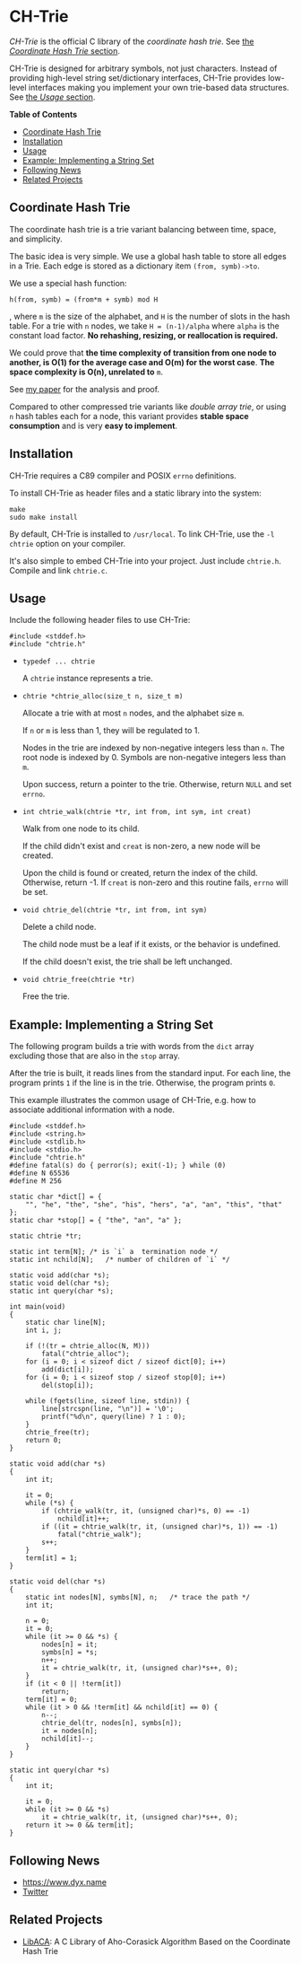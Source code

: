 CH-Trie
=======

*CH-Trie* is the official C library of the *coordinate hash trie*.
See [the *Coordinate Hash Trie* section](#coordinate-hash-trie).

CH-Trie is designed for arbitrary symbols, not just characters.
Instead of providing high-level string set/dictionary interfaces,
CH-Trie provides low-level interfaces making you implement your own trie-based data structures.
See [the *Usage* section](#usage).


**Table of Contents**

* [Coordinate Hash Trie](#coordinate-hash-trie)
* [Installation](#installation)
* [Usage](#usage)
* [Example: Implementing a String Set](#example-implementing-a-string-set)
* [Following News](#following-news)
* [Related Projects](#related-projects)

Coordinate Hash Trie
--------------------

The coordinate hash trie is a trie variant balancing between time, space, and simplicity.

The basic idea is very simple.
We use a global hash table to store all edges in a Trie.
Each edge is stored as a dictionary item `(from, symb)->to`.

We use a special hash function:

	h(from, symb) = (from*m + symb) mod H

, where `m` is the size of the alphabet, and `H` is the number of slots in the hash table. For a trie with `n` nodes, we take `H = (n-1)/alpha` where `alpha` is the constant load factor. **No rehashing, resizing, or reallocation is required.**

We could prove that **the time complexity of transition from one node to another, is O(1) for the average case and O(m) for the worst case**. **The space complexity is O(n), unrelated to** `m`.

See [my paper](https://arxiv.org/abs/2302.03690) for the analysis and proof.

Compared to other compressed trie variants like *double array trie*, or using `n` hash tables each for a node, this variant provides **stable space consumption** and is very **easy to implement**.

Installation
------------

CH-Trie requires a C89 compiler and POSIX `errno` definitions.

To install CH-Trie as header files and a static library into the system:

	make
	sudo make install

By default, CH-Trie is installed to `/usr/local`.
To link CH-Trie, use the `-l chtrie` option on your compiler.

It's also simple to embed CH-Trie into your project.
Just include `chtrie.h`.
Compile and link `chtrie.c`.

Usage
-----

Include the following header files to use CH-Trie:

	#include <stddef.h>
	#include "chtrie.h"

- `typedef ... chtrie`

	A `chtrie` instance represents a trie.

- `chtrie *chtrie_alloc(size_t n, size_t m)`

	Allocate a trie with at most `n` nodes, and the alphabet size `m`.

	If `n` or `m` is less than 1, they will be regulated to 1.

	Nodes in the trie are indexed by non-negative integers less than `n`.
	The root node is indexed by 0.
	Symbols are non-negative integers less than `m`.

	Upon success, return a pointer to the trie.
	Otherwise, return `NULL` and set `errno`.

- `int chtrie_walk(chtrie *tr, int from, int sym, int creat)`

	Walk from one node to its child.

	If the child didn't exist and `creat` is non-zero,
	a new node will be created.
	
	Upon the child is found or created, return the index of the child.
	Otherwise, return -1.
	If `creat` is non-zero and this routine fails, `errno` will be set.
	
- `void chtrie_del(chtrie *tr, int from, int sym)`

	Delete a child node.

	The child node must be a leaf if it exists,
	or the behavior is undefined.
	
	If the child doesn't exist, the trie shall be left unchanged.

- `void chtrie_free(chtrie *tr)`

	Free the trie.

Example: Implementing a String Set
-------------------------------

The following program builds a trie with words from the `dict` array excluding those that are also in the `stop` array.

After the trie is built, it reads lines from the standard input.
For each line, the program prints `1` if the line is in the trie.
Otherwise, the program prints `0`.

This example illustrates the common usage of CH-Trie, e.g. how to associate additional information with a node.

	#include <stddef.h>
	#include <string.h>
	#include <stdlib.h>
	#include <stdio.h>
	#include "chtrie.h"
	#define fatal(s) do { perror(s); exit(-1); } while (0)
	#define N 65536
	#define M 256

	static char *dict[] = {
		"", "he", "the", "she", "his", "hers", "a", "an", "this", "that"
	};
	static char *stop[] = { "the", "an", "a" };

	static chtrie *tr;

	static int term[N];	/* is `i` a  termination node */
	static int nchild[N];	/* number of children of `i` */

	static void add(char *s);
	static void del(char *s);
	static int query(char *s);

	int main(void)
	{
		static char line[N];
		int i, j;

		if (!(tr = chtrie_alloc(N, M)))
			fatal("chtrie_alloc");
		for (i = 0; i < sizeof dict / sizeof dict[0]; i++)
			add(dict[i]);
		for (i = 0; i < sizeof stop / sizeof stop[0]; i++)
			del(stop[i]);

		while (fgets(line, sizeof line, stdin)) {
			line[strcspn(line, "\n")] = '\0';
			printf("%d\n", query(line) ? 1 : 0);
		}
		chtrie_free(tr);
		return 0;
	}

	static void add(char *s)
	{
		int it;

		it = 0;
		while (*s) {
			if (chtrie_walk(tr, it, (unsigned char)*s, 0) == -1)
				nchild[it]++;
			if ((it = chtrie_walk(tr, it, (unsigned char)*s, 1)) == -1)
				fatal("chtrie_walk");
			s++;
		}
		term[it] = 1;
	}

	static void del(char *s)
	{
		static int nodes[N], symbs[N], n;	/* trace the path */
		int it;

		n = 0;
		it = 0;
		while (it >= 0 && *s) {
			nodes[n] = it;
			symbs[n] = *s;
			n++;
			it = chtrie_walk(tr, it, (unsigned char)*s++, 0);
		}
		if (it < 0 || !term[it])
			return;
		term[it] = 0;
		while (it > 0 && !term[it] && nchild[it] == 0) {
			n--;
			chtrie_del(tr, nodes[n], symbs[n]);
			it = nodes[n];
			nchild[it]--;
		}
	}

	static int query(char *s)
	{
		int it;

		it = 0;
		while (it >= 0 && *s)
			it = chtrie_walk(tr, it, (unsigned char)*s++, 0);
		return it >= 0 && term[it];
	}

Following News
--------------

- <https://www.dyx.name>
- [Twitter](https://twitter.com/dongyx2)

Related Projects
----------------

- [LibACA](https://github.com/dongyx/libaca): A C Library of Aho-Corasick Algorithm Based on the Coordinate Hash Trie
